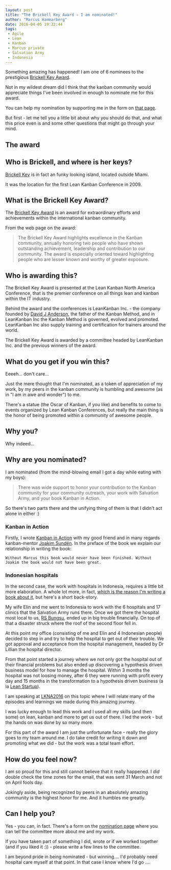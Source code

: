 ```yaml
---
layout: post
title: "The Brickell Key Award - I am nominated!"
author: "Marcus Hammarberg"
date: 2016-04-05 19:32:44
tags:
 - Agile
 - Lean
 - Kanban
 - Marcus private
 - Salvation Army
 - Indonesia
---
```


Something amazing has happened! I am one of 6 nominees to the prestigious [Brickell Key Award](http://lkna16.leankanban.com/brickellkey/).

Not in my wildest dream did I think that the kanban community would appreciate things I've been involved in enough to nominate me for this award.

You can help my nomination by supporting me in the form on [that page](http://lkna16.leankanban.com/brickellkey/).

But first - let me tell you a little bit about why you should do that, and what this price even is and some other questions that might go through your mind.

<!-- excerpt-end -->

## The award

## Who is Brickell, and where is her keys?
[Brickell Key](https://www.google.se/maps?q=brickell+key&ion=1&espv=2&bav=on.2,or.r_cp.&bvm=bv.118443451,d.bGg&biw=1436&bih=782&dpr=2&um=1&ie=UTF-8&sa=X&ved=0ahUKEwip5cKChfjLAhVDWSwKHbULCLoQ_AUIBygC) is in fact an funky looking island, located outside Miami.

It was the location for the first Lean Kanban Conference in 2009.

## What is the Brickell Key Award?
The [Brickell Key Award](http://conf.leankanban.com/brickell) is an  award for extraordinary efforts and achievements within the international kanban community.

From the web page on the award:

<blockquote>The Brickell Key Award highlights excellence in the Kanban community, annually honoring two people who have shown outstanding achievement, leadership and contribution to our community.  The award is especially oriented toward highlighting people who are lesser known and worthy of greater exposure.</blockquote>

## Who is awarding this?
The Brickell Key Award is presented at the Lean Kanban North America Conference, that is the premier conference on all things lean and kanban within the IT industry.

Behind the award and the conferences is LeanKanban Inc. - the company founded by [David J Anderson](http://services.leankanban.com/david-j-anderson), the father of the Kanban Method, and in LeanKanban Inc the Kanban Method is governed, evolved and promoted. LeanKanban Inc also supply training and certification for trainers around the world.

The Brickell Key Award is awarded by a committee headed by LeanKanban Inc. and the previous winners of the award.

## What do you get if you win this?
Eeeeh... don't care...

Just the mere thought that I'm nominated, as a token of appreciation of my work, by my peers in the kanban community is humbling and awesome (as in "I am in awe and wonder") to me.

There's a statue (the Oscar of Kanban, if you like) and benefits to come to events organized by Lean Kanban Conferences, but really the main thing is the honor of being promoted within a community of awesome people.

## Why you?
Why indeed...

## Why are you nominated?
I am nominated (from the mind-blowing email I got a day while eating with my boys):

<blockquote>There was wide support to honor your contribution to the Kanban community for your community outreach, your work with Salvation Army, and your book Kanban in Action.</blockquote>

So there's two parts there and the unifying thing of them is that I didn't act alone in either :)

### Kanban in Action

Firstly, I wrote [Kanban in Action](https://www.manning.com/books/kanban-in-action) with my good friend and in many regards kanban-mentor [Joakim Sundén](http://joakimsunden.com/). In the preface of the book we explain our relationship in writing the book:

    Without Marcus this book would never have been finished. Without Joakim the book would not have been great.

### Indonesian hospitals

In the second case, the work with hospitals in Indonesia, requires a little bit more elaboration. A whole lot more, in fact, [which is the reason I'm writing a book about it](https://www.marcusoft.net/2016/02/indonesia-agile-lean-its-a-new-book.html), but here's a short back-story.

My wife Elin and me went to Indonesia to work with the 6 hospitals and 17 clinics that the Salvation Army runs there. Once we got there the hospital most local to us, [RS Bungsu](https://www.facebook.com/pages/RSU-Bungsu-Bala-Keselamatan-Jl-Veteran-no-6-Bandung/349927368351308), ended up in big trouble financially. On top of that a disaster struck where the roof of the second floor fell in.

At this point my office (consisting of me and Elin and 4 Indonesian people) decided to step in and try to help the hospital to get out of their trouble. We got approval and acceptance from the hospital management, headed by Dr Lillian the hospital director.

From that point started a journey where we not only got the hospital out of their financial problems but also ended up discovering a hypothesis driven business model for how to manage the hospital. Within 3 months the hospital was not loosing money, after 6 they were running with profit every day and 15 months in the transformation to a hypothesis driven business (a la [Lean Startup](http://theleanstartup.com/)).

I am speaking at [LKNA2016](http://sched.co/5tFw) on this topic where I will relate many of the episodes and learnings we made during this amazing journey.

I was lucky enough to lead this work and I used all my skills (and then some) on lean, kanban and more to get us out of there. I led the work - but the hands on was done by so many more.

For this part of the award I am just the unfortunate face - really the glory goes to my team around me. I do take credit for writing it down and promoting what we did - but the work was a total team effort.

## How do you feel now?
I am so proud for this and still cannot believe that it really happened. I *did* double check the time zones for the email, that was sent 31 March and not on April fools day.

Jokingly aside, being recognized by peers in an absolutely amazing community is the highest honor for me. And it humbles me greatly.

## Can I help you?
Yes - you can, in fact. There's a form on the [nomination page](http://lkna16.leankanban.com/brickellkey/) where you can tell the committee more about me and my work.

If you have taken part of something I did, wrote or if we worked together (and if you liked it :)) - please write a few lines to the committee.

I am beyond pride in being nominated - but winning.... I'd probably need hospital care myself at that point. In that case I know where I'd go ....
